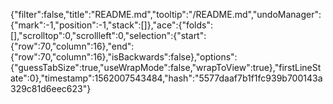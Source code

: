 {"filter":false,"title":"README.md","tooltip":"/README.md","undoManager":{"mark":-1,"position":-1,"stack":[]},"ace":{"folds":[],"scrolltop":0,"scrollleft":0,"selection":{"start":{"row":70,"column":16},"end":{"row":70,"column":16},"isBackwards":false},"options":{"guessTabSize":true,"useWrapMode":false,"wrapToView":true},"firstLineState":0},"timestamp":1562007543484,"hash":"5577daaf7b1f1fc939b700143a329c81d6eec623"}